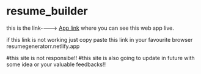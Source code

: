 # resume_builder

this is the link----> [App link](resumegeneratorr.netlify.app)
where you can see this web app live.

if this link is not working just copy paste this link in your favourite browser
resumegeneratorr.netlify.app

#this site is not responsibe!!
#this site is also going to update in future with some idea or your valuable feedbacks!!

